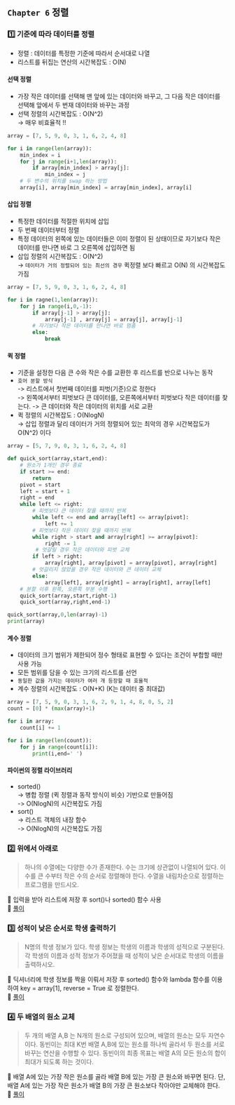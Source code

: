 ## `Chapter 6` 정렬

### :one: 기준에 따라 데이터를 정렬
- 정렬 : 데이터를 특정한 기준에 따라서 순서대로 나열  
- 리스트를 뒤집는 연산의 시간복잡도 : O(N)

#### 선택 정렬
- 가장 작은 데이터를 선택해 맨 앞에 있는 데이터와 바꾸고, 그 다음 작은 데이터를 선택해 앞에서 두 번재 데이터와 바꾸는 과정  
- 선택 정렬의 시간복잡도 : O(N^2)     
->  매우 비효율적 !!

```python
array = [7, 5, 9, 0, 3, 1, 6, 2, 4, 8]

for i in range(len(array)):
    min_index = i
    for j in range(i+1,len(array)):
        if array[min_index] > array[j]:
            min_index = j
    # 두 변수의 위치를 swap 하는 방법
    array[i], array[min_index] = array[min_index], array[i] 
```

#### 삽입 정렬
- 특정한 데이터를 적절한 위치에 삽입  
- 두 번째 데이터부터 정렬
- 특정 데이터의 왼쪽에 있는 데이터들은 이미 정렬이 된 상태이므로 자기보다 작은 데이터를 만나면 바로 그 오른쪽에 삽입하면 됨
- 삽입 정렬의 시간복잡도 : O(N^2)   
 ->  `데이터가 거의 정렬되어 있는 최선의 경우` 퀵정렬 보다 빠르고 O(N) 의 시간복잡도 가짐

```python
array = [7, 5, 9, 0, 3, 1, 6, 2, 4, 8]

for i in ragne(1,len(array)):
    for j in range(i,0,-1):
        if array[j-1] > array[j]:
            array[j-1] , array[j] = array[j], array[j-1]
        # 자기보다 작은 데이터를 만나면 바로 멈춤
        else:
            break
```

#### 퀵 정렬
- 기준을 설정한 다음 큰 수와 작은 수를 교환한 후 리스트를 반으로 나누는 동작
- `호어 분할 방식`   
-> 리스트에서 첫번째 데이터를 피벗(기준)으로 정한다   
-> 왼쪽에서부터 피벗보다 큰 데이터를, 오른쪽에서부터 피벗보다 작은 데이터를 찾는다.
-> 큰 데이터와 작은 데이터의 위치를 서로 교환
- 퀵 정렬의 시간복잡도  : O(NlogN)   
  -> 삽입 정렬과 달리 데이터가 거의 정렬되어 있는 최악의 경우 시간복잡도가 O(N^2) 이다

```python
array = [5, 7, 9, 0, 3, 1, 6, 2, 4, 8]

def quick_sort(array,start,end):
    # 원소가 1개인 경우 종료
    if start >= end:
        return
    pivot = start
    left = start + 1
    right = end
    while left <= right:
        # 피벗보다 큰 데이터 찾을 때까지 반복
        while left <= end and array[left] <= array[pivot]:
            left += 1
        # 피벗보다 작은 데이터 찾을 때까지 반복
        while right > start and array[right] >= array[pivot]:
            right -= 1
         # 엇갈릴 경우 작은 데이터와 피벗 교체
        if left > right:
            array[right], array[pivot] = array[pivot], array[right]
        # 엇갈리지 않았을 경우 작은 데이터와 큰 데이터 교체
        else:
            array[left], array[right] = array[right], array[left]
    # 분할 이후 왼쪽, 오른쪽 부분 수행
    quick_sort(array,start,right-1)
    quick_sort(array,right,end-1)

quick_sort(array,0,len(array)-1)
print(array)

```

#### 계수 정렬
- 데이터의 크기 범위가 제한되어 정수 형태로 표현할 수 있다는 조건이 부합할 때만 사용 가능
- 모든 범위를 담을 수 있는 크기의 리스트를 선언
- `동일한 값을 가지는 데이터가 여러 개 등장할 때 효율적`
- 계수 정렬의 시간복잡도 : O(N+K) (K는 데이터 중 최대값)  


```python
array = [7, 5, 9, 0, 3, 1, 6, 2, 9, 1, 4, 8, 0, 5, 2]
count = [0] * (max(array)+1)

for i in array:
    count[i] += 1

for i in range(len(count)):
    for j in range(count[i]):
        print(i,end=' ')

```

#### 파이썬의 정렬 라이브러리
- sorted()  
 -> 병합 정렬 (퀵 정렬과 동작 방식이 비슷) 기반으로 만들어짐   
 -> O(NlogN)의 시간복잡도 가짐 
- sort()  
 -> 리스트 객체의 내장 함수  
 -> O(NlogN)의 시간복잡도 가짐


### :two: 위에서 아래로
> 하나의 수열에는 다양한 수가 존재한다. 수는 크기에 상관없이 나열되어 있다. 이 수를 큰 수부터 작은 수의 순서로 정렬해야 한다. 수열을 내림차순으로 정렬하는 프로그램을 만드시오.  

:speech_balloon: 입력을 받아 리스트에 저장 후 sort()나 sorted() 함수 사용  
:thought_balloon: [풀이](https://github.com/JeongEunJi1127/Algorithm/blob/master/%EC%9D%B4%EA%B2%83%EC%9D%B4%20%EC%BD%94%EB%94%A9%20%ED%85%8C%EC%8A%A4%ED%8A%B8%EB%8B%A4/Chapter%206%20%EC%A0%95%EB%A0%AC/%EC%9C%84%EC%97%90%EC%84%9C%20%EC%95%84%EB%9E%98%EB%A1%9C.py)

### :three: 성적이 낮은 순서로 학생 출력하기
> N명의 학생 정보가 있다. 학생 정보는 학생의 이름과 학생의 성적으로 구분된다. 각 학생의 이름과 성적 정보가 주어졌을 때 성적이 낮은 순서대로 학생의 이름을 출력하시오.

:speech_balloon: 딕셔너리에 학생 정보를 짝을 이뤄서 저장 후 sorted() 함수와 lambda 함수를 이용하여 key = array[1], reverse = True 로 정렬한다.   
:thought_balloon: [풀이](https://github.com/JeongEunJi1127/Algorithm/blob/master/%EC%9D%B4%EA%B2%83%EC%9D%B4%20%EC%BD%94%EB%94%A9%20%ED%85%8C%EC%8A%A4%ED%8A%B8%EB%8B%A4/Chapter%206%20%EC%A0%95%EB%A0%AC/%EC%84%B1%EC%A0%81%EC%9D%B4%20%EB%82%AE%EC%9D%80%20%EC%88%9C%EC%84%9C%EB%A1%9C%20%ED%95%99%EC%83%9D%20%EC%B6%9C%EB%A0%A5%ED%95%98%EA%B8%B0.py)

### :four: 두 배열의 원소 교체
> 두 개의 배열 A,B 는 N개의 원소로 구성되어 있으며, 배열의 원소는 모두 자연수이다. 동빈이는 최대 K번 배열 A,B에 있는 원소를 하나씩 골라서 두 원소를 서로 바꾸는 연산을 수행할 수 있다. 동빈이의 최종 목표는 배열 A의 모든 원소의 합이 최대가 되도록 하는 것이다.

:speech_balloon: 배열 A에 있는 가장 작은 원소를 골라 배열 B에 있는 가장 큰 원소와 바꾸면 된다. 단, 배열 A에 있는 가장 작은 원소가 배열 B의 가장 큰 원소보다 작아야만 교체해야 한다.  
:thought_balloon: [풀이](https://github.com/JeongEunJi1127/Algorithm/blob/master/%EC%9D%B4%EA%B2%83%EC%9D%B4%20%EC%BD%94%EB%94%A9%20%ED%85%8C%EC%8A%A4%ED%8A%B8%EB%8B%A4/Chapter%206%20%EC%A0%95%EB%A0%AC/%EB%91%90%20%EB%B0%B0%EC%97%B4%EC%9D%98%20%EC%9B%90%EC%86%8C%20%EA%B5%90%EC%B2%B4.py)
